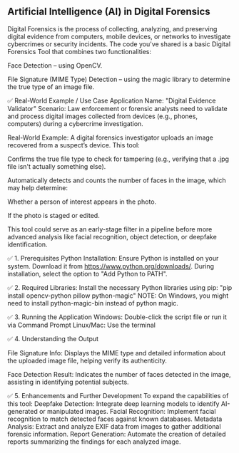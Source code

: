 ## Artificial Intelligence (AI) in Digital Forensics

Digital Forensics is the process of collecting, analyzing, and preserving digital evidence from computers, mobile devices, or networks to investigate cybercrimes or security incidents. The code you've shared is a basic Digital Forensics Tool that combines two functionalities:

Face Detection – using OpenCV.

File Signature (MIME Type) Detection – using the magic library to determine the true type of an image file.

✅ Real-World Example / Use Case Application Name: "Digital Evidence Validator" Scenario: Law enforcement or forensic analysts need to validate and process digital images collected from devices (e.g., phones, computers) during a cybercrime investigation.

Real-World Example: A digital forensics investigator uploads an image recovered from a suspect’s device. This tool:

Confirms the true file type to check for tampering (e.g., verifying that a .jpg file isn't actually something else).

Automatically detects and counts the number of faces in the image, which may help determine:

Whether a person of interest appears in the photo.

If the photo is staged or edited.

This tool could serve as an early-stage filter in a pipeline before more advanced analysis like facial recognition, object detection, or deepfake identification.

✅ 1. Prerequisites Python Installation: Ensure Python is installed on your system. Download it from https://www.python.org/downloads/. During installation, select the option to "Add Python to PATH".

✅ 2. Required Libraries: Install the necessary Python libraries using pip: "pip install opencv-python pillow python-magic" NOTE: On Windows, you might need to install python-magic-bin instead of python magic.

✅ 3. Running the Application Windows: Double-click the script file or run it via Command Prompt Linux/Mac: Use the terminal

✅ 4. Understanding the Output

File Signature Info: Displays the MIME type and detailed information about the uploaded image file, helping verify its authenticity.

Face Detection Result: Indicates the number of faces detected in the image, assisting in identifying potential subjects.

✅ 5. Enhancements and Further Development To expand the capabilities of this tool: Deepfake Detection: Integrate deep learning models to identify AI-generated or manipulated images. Facial Recognition: Implement facial recognition to match detected faces against known databases. Metadata Analysis: Extract and analyze EXIF data from images to gather additional forensic information. Report Generation: Automate the creation of detailed reports summarizing the findings for each analyzed image.
